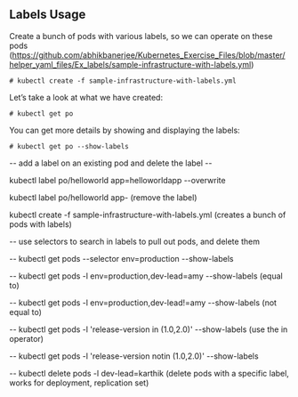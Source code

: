 ## Labels Usage

Create a bunch of pods with various labels, so we can operate on these pods 
(https://github.com/abhikbanerjee/Kubernetes_Exercise_Files/blob/master/helper_yaml_files/Ex_labels/sample-infrastructure-with-labels.yml)

```
# kubectl create -f sample-infrastructure-with-labels.yml
```
Let’s take a look at what we have created:

```
# kubectl get po
```
You can get more details by showing and displaying the labels:

```
# kubectl get po --show-labels
```
-- add a label on an existing pod and delete the label  -- 

kubectl label po/helloworld app=helloworldapp --overwrite

kubectl label po/helloworld app-  (remove the label)

kubectl create -f sample-infrastructure-with-labels.yml (creates a bunch of pods with labels)

-- use selectors to search in labels to pull out pods, and delete them

-- kubectl get pods --selector env=production --show-labels

-- kubectl get pods -l env=production,dev-lead=amy --show-labels  (equal to)

-- kubectl get pods -l env=production,dev-lead!=amy --show-labels  (not equal to)

-- kubectl get pods -l 'release-version in (1.0,2.0)' --show-labels (use the in operator)

-- kubectl get pods -l 'release-version notin (1.0,2.0)' --show-labels

-- kubectl delete pods -l dev-lead=karthik (delete pods with a specific label, works for deployment, replication set)

